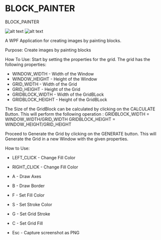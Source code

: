 # BLOCK_PAINTER
BLOCK_PAINTER

![alt text](https://github.com/KaceyTheGoat/BLOCK_PAINTER/blob/main/BLOCK_PAINTER_LETTERHEAD.png?raw=true)
![alt text](https://github.com/KaceyTheGoat/BLOCK_PAINTER/blob/main/animation.gif?raw=false)





A WPF Application for creating images by painting blocks.

Purpose:
Create images by painting blocks

How To Use:
Start by setting the properties for the grid.
The grid has the following properties:
- WINDOW_WIDTH - Width of the Window 
- WINDOW_HEIGHT - Height of the Window 
- GRID_WIDTH - Width of the Grid
- GRID_HEIGHT - Height of the Grid
- GRIDBLOCK_WIDTH - Width of the GridBLock
- GRIDBLOCK_HEIGHT - Height of the GridBLock

The Size of the GridBlock can be calculated by clicking on the CALCULATE Button.
This will perform the following operation : 
GRIDBLOCK_WIDTH = WINDOW_WIDTH/GRID_WIDTH
GRIDBLOCK_HEIGHT = WINDOW_HEIGHT/GRID_HEIGHT

Proceed to Generate the Grid by clicking on the GENERATE button.
This will Generate the Grid in a new Window with the given properties.

How to Use:
- LEFT_CLICK - Change Fill Color
- RIGHT_CLICK - Change Fill Color
- A - Draw Axes
- B - Draw Border
- F - Set Fill Color

- S - Set Stroke Color
- G - Set Grid Stroke
- C - Set Grid Fill
- Esc - Capture screenshot as PNG
